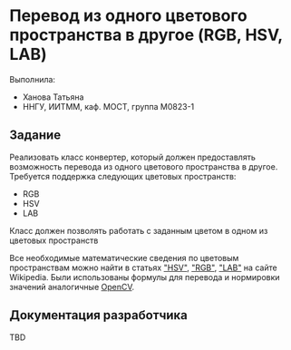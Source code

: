 # Перевод из одного цветового пространства в другое (RGB, HSV, LAB)

Выполнилa:

 - Ханова Татьяна
 - ННГУ, ИИТММ, каф. МОСТ, группа M0823-1

## Задание

Реализовать класс конвертер, который должен предоставлять возможность перевода из одного цветового пространства в другое. Требуется поддержка следующих цветовых пространств:

 - RGB
 - HSV
 - LAB

Класс должен позволять работать с заданным цветом в одном из цветовых пространств

Все необходимые математические сведения по цветовым пространствам можно найти в статьях
["HSV"][HSV], ["RGB"][RGB], ["LAB"][LAB] на сайте Wikipedia. Были использованы формулы для перевода и нормировки значений аналогичные [OpenCV][doc].

## Документация разработчика

TBD

<!-- LINKS -->

[HSV]: https://en.wikipedia.org/wiki/HSL_and_HSV
[RGB]: https://en.wikipedia.org/wiki/RGB_color_model
[LAB]: https://en.wikipedia.org/wiki/Lab_color_space
[doc]: http://docs.opencv.org/2.4.11/modules/imgproc/doc/miscellaneous_transformations.html#cvtcolor
